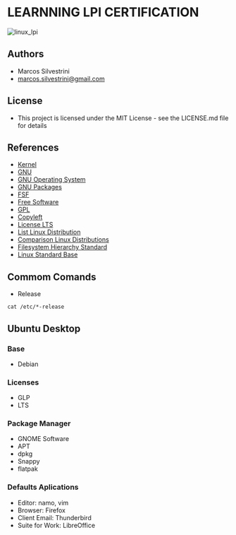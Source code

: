 # LEARNNING LPI CERTIFICATION

![linux_lpi](https://user-images.githubusercontent.com/62715900/94920714-302baa80-048d-11eb-97f3-4293c5a7b3dd.jpg)

## Authors

- Marcos Silvestrini
- marcos.silvestrini@gmail.com

## License

- This project is licensed under the MIT License - see the LICENSE.md file for details

## References

- [Kernel](https://www.kernel.org/)
- [GNU](https://www.gnu.org/)
- [GNU Operating System](https://www.gnu.org/gnu/gnu.html)
- [GNU Packages](https://www.gnu.org/software/)
- [FSF](https://www.fsf.org/campaigns/)
- [Free Software](https://www.gnu.org/philosophy/free-sw.html)
- [GPL](https://www.gnu.org/licenses/quick-guide-gplv3.html)
- [Copyleft](https://www.gnu.org/licenses/copyleft.en.html)
- [License LTS](https://en.wikipedia.org/wiki/Long-term_support)
- [List Linux Distribution](https://en.wikipedia.org/wiki/List_of_Linux_distributions)
- [Comparison Linux Distributions](https://en.wikipedia.org/wiki/Comparison_of_Linux_distributions)
- [Filesystem Hierarchy Standard](https://en.wikipedia.org/wiki/Filesystem_Hierarchy_Standard)
- [Linux Standard Base](https://en.wikipedia.org/wiki/Linux_Standard_Base)

## Commom Comands

- Release

```linux
cat /etc/*-release
```

## Ubuntu Desktop

### Base

- Debian

### Licenses

- GLP
- LTS

### Package Manager

- GNOME Software
- APT
- dpkg
- Snappy
- flatpak

### Defaults Aplications

- Editor: namo, vim
- Browser: Firefox
- Client Email: Thunderbird
- Suite for Work: LibreOffice
